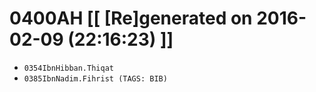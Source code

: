 # 0400AH [[ [Re]generated on 2016-02-09 (22:16:23) ]]

* `0354IbnHibban.Thiqat`
* `0385IbnNadim.Fihrist (TAGS: BIB)`
